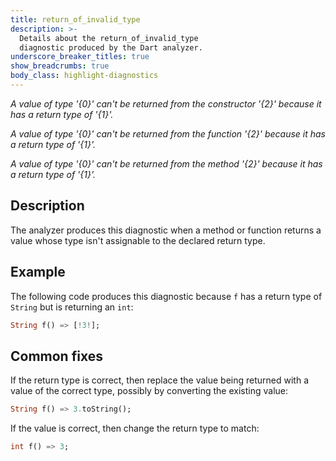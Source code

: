 ```yaml
---
title: return_of_invalid_type
description: >-
  Details about the return_of_invalid_type
  diagnostic produced by the Dart analyzer.
underscore_breaker_titles: true
show_breadcrumbs: true
body_class: highlight-diagnostics
---
```


_A value of type '{0}' can't be returned from the constructor '{2}' because it
has a return type of '{1}'._

_A value of type '{0}' can't be returned from the function '{2}' because it has
a return type of '{1}'._

_A value of type '{0}' can't be returned from the method '{2}' because it has a
return type of '{1}'._

## Description

The analyzer produces this diagnostic when a method or function returns a
value whose type isn't assignable to the declared return type.

## Example

The following code produces this diagnostic because `f` has a return type
of `String` but is returning an `int`:

```dart
String f() => [!3!];
```

## Common fixes

If the return type is correct, then replace the value being returned with a
value of the correct type, possibly by converting the existing value:

```dart
String f() => 3.toString();
```

If the value is correct, then change the return type to match:

```dart
int f() => 3;
```

